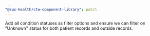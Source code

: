 ```yaml
---
"@zus-health/ctw-component-library": patch
---
```


Add all condition statuses as filter options and ensure we can filter on "Unknown" status for both patient records and outside records.
